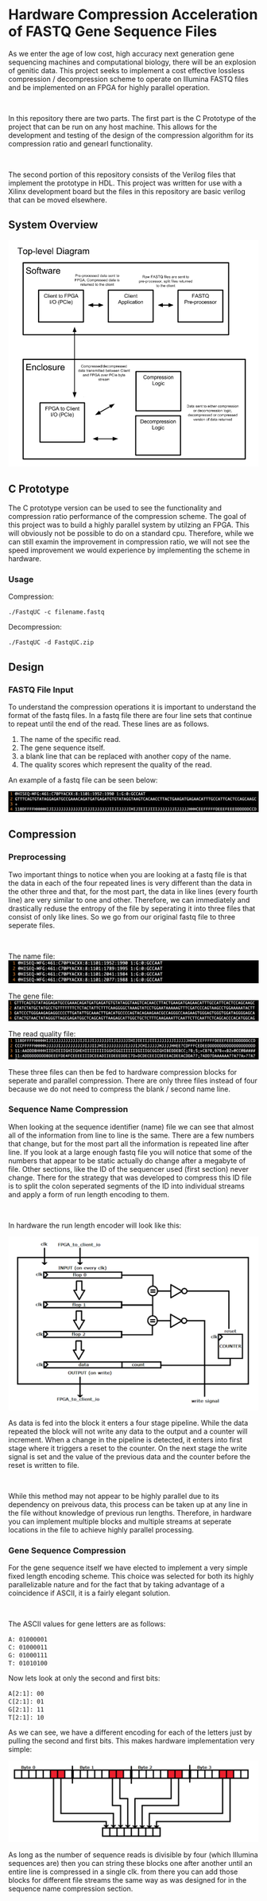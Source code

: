 # Hardware Compression Acceleration of FASTQ Gene Sequence Files

As we enter the age of low cost, high accuracy next generation gene 
sequencing machines and computational biology, there will be an explosion 
of genitic data. This project seeks to implement a cost effective lossless
 compression / decompression scheme to operate on Illumina FASTQ files and be 
implemented on an FPGA for highly parallel operation.

<br />

In this repository there are two parts. The first part is the C Prototype 
of the project that can be run on any host machine. This allows for the 
development and testing of the design of the compression algorithm for its 
compression ratio and genearl functionality.

<br /> 

The second portion of this repository consists of the Verilog files that 
implement the prototype in HDL. This project was written for use with a
Xilinx development board but the files in this repository are basic verilog
that can be moved elsewhere. 

## System Overview

![alt text](./readme-files/Sys_Block_Diagram.png)

## C Prototype

The C prototype version can be used to see the functionality and compression ratio 
performance of the compression scheme. The goal of this project was to build a 
highly parallel system by utilzing an FPGA. This will obviously not be possible to 
do on a standard cpu. Therefore, while we can still examin the improvement in 
compression ratio, we will not see the speed improvement we would experience by 
implementing the scheme in hardware.

### Usage

Compression:
```
./FastqUC -c filename.fastq
```

Decompression:
```
./FastqUC -d FastqUC.zip
```

## Design

### FASTQ File Input

To understand the compression operations it is important to understand the format 
of the fastq files. In a fastq file there are four line sets that continue to repeat
until the end of the read. These lines are as follows.

1. The name of the specific read.
2. The gene sequence itself.
3. a blank line that can be replaced with another copy of the name.
4. The quality scores which represent the quality of the read.

An example of a fastq file can be seen below:

![alt text](./readme-files/example_fastq.png) 

## Compression

### Preprocessing

Two important things to notice when you are looking at a fastq file is that the data in 
each of the four repeated lines is very different than the data in the other three and 
that, for the most part, the data in like lines (every fourth line) are very similar to 
one and other. Therefore, we can immediately and drastically reduse the entropy of the 
file by seperating it into three files that consist of only like lines. So we go from 
our original fastq file to three seperate files.

<br />

The name file:
![alt text](./readme-files/pre-name.png)

The gene file:
![alt text](./readme-files/pre-gene.png)

The read quality file:
![alt text](./readme-files/pre-qual.png)

These three files can then be fed to hardware compression blocks for seperate and parallel 
compression. There are only three files instead of four because we do not need to compress 
the blank / second name line.

### Sequence Name Compression

When looking at the sequence identifier (name) file we can see that almost all of the information 
from line to line is the same. There are a few numbers that change, but for the most part 
all the information is repeated line after line. If you look at a large enough fastq file 
you will notice that some of the numbers that appear to be static actually do change after a
megabyte of file. Other sections, like the ID of the sequencer used (first section) never change. 
There for the strategy that was developed to compress this ID file is to split the colon seperated 
segments of the ID into individual streams and apply a form of run length encoding to them. 

<br />

In hardware the run length encoder will look like this:

![alt text](./readme-files/rl-encoder.png)

As data is fed into the block it enters a four stage pipeline. While the data repeated the block 
will not write any data to the output and a counter will increment. When a change in the pipeline 
is detected, it enters into first stage where it triggers a reset to the counter. On the next stage 
the write signal is set and the value of the previous data and the counter before the reset is 
written to file.

<br /> 

While this method may not appear to be highly parallel due to its dependency on preivous data, this 
process can be taken up at any line in the file without knowledge of previous run lengths. Therefore, 
in hardware you can implement multiple blocks and multiple streams at seperate locations in the file 
to achieve highly parallel processing.

### Gene Sequence Compression

For the gene sequence itself we have elected to implement a very simple fixed length encoding scheme. 
This choice was selected for both its highly parallelizable nature and for the fact that by taking 
advantage of a coincidence if ASCII, it is a fairly elegant solution.

<br />

The ASCII values for gene letters are as follows:

```
A: 01000001
C: 01000011
G: 01000111
T: 01010100
```

Now lets look at only the second and first bits:

```
A[2:1]: 00
C[2:1]: 01
G[2:1]: 11
T[2:1]: 10
```
As we can see, we have a different encoding for each of the letters just by pulling the second and 
first bits. This makes hardware implementation very simple:

![alt text](./readme-files/gene-compress.png)

As long as the number of sequence reads is divisible by four (which Illumina sequences are) then 
you can string these blocks one after another until an entire line is compressed in a single clk. 
from there you can add those blocks for different file streams the same way as was designed for in 
the sequence name compression section.
